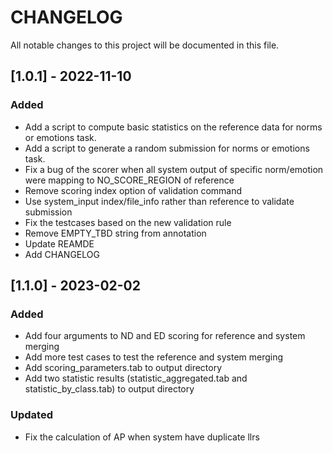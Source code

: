 # CHANGELOG
All notable changes to this project will be documented in this file.

## [1.0.1] - 2022-11-10
### Added
- Add a script to compute basic statistics on the reference data for norms or emotions task.
- Add a script to generate a random submission for norms or emotions task.
- Fix a bug of the scorer when all system output of specific norm/emotion were mapping to NO_SCORE_REGION of reference
- Remove scoring index option of validation command
- Use system_input index/file_info rather than reference to validate submission
- Fix the testcases based on the new validation rule
- Remove EMPTY_TBD string from annotation
- Update REAMDE
- Add CHANGELOG

## [1.1.0] - 2023-02-02
### Added
- Add four arguments to ND and ED scoring for reference and system merging
- Add more test cases to test the reference and system merging
- Add scoring_parameters.tab to output directory
- Add two statistic results (statistic_aggregated.tab and statistic_by_class.tab) to output directory

### Updated
- Fix the calculation of AP when system have duplicate llrs
